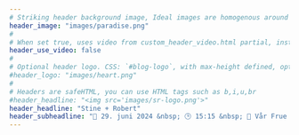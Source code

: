 ```yaml
---
# Striking header background image, Ideal images are homogenous around the centre and contrasting to the text. Non-ideal images can use `title_guard`
header_image: "images/paradise.png"
#
# When set true, uses video from custom_header_video.html partial, instead of header_image
header_use_video: false
#
# Optional header logo. CSS: `#blog-logo`, with max-height defined, optimize to prevent scaling
#header_logo: "images/heart.png"
#
# Headers are safeHTML, you can use HTML tags such as b,i,u,br
#header_headline: "<img src='images/sr-logo.png'>"
header_headline: "Stine + Robert"
header_subheadline: "📅 29. juni 2024 &nbsp; 🕒 15:15 &nbsp; 💒 Vår Frue kirke"
---
```


